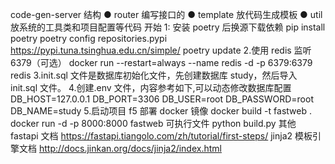code-gen-server
结构
● router 编写接口的
● template 放代码生成模板
● util 放系统的工具类和项目配置等代码
开始
1: 安装 poetry 后换源下载依赖
pip install poetry
poetry config repositories.pypi https://pypi.tuna.tsinghua.edu.cn/simple/
poetry update 2.使用 redis 监听 6379（可选）
docker run --restart=always --name redis -d -p 6379:6379 redis
3.init.sql 文件是数据库初始化文件，先创建数据库 study，然后导入 init.sql 文件。 4.创建.env 文件，内容参考如下,可以动态修改数据库配置
DB_HOST=127.0.0.1
DB_PORT=3306
DB_USER=root
DB_PASSWORD=root
DB_NAME=study 5.启动项目
f5
部署
docker 镜像
docker build -t fastweb .
docker run -d -p 8000:8000 fastweb
可执行文件
python build.py
其他
fastapi 文档
https://fastapi.tiangolo.com/zh/tutorial/first-steps/
jinja2 模板引擎文档
http://docs.jinkan.org/docs/jinja2/index.html
